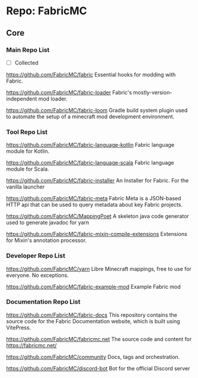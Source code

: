 # Repo: FabricMC

## Core

### Main Repo List

- [ ] Collected

https://github.com/FabricMC/fabric
Essential hooks for modding with Fabric.

https://github.com/FabricMC/fabric-loader
Fabric's mostly-version-independent mod loader.

https://github.com/FabricMC/fabric-loom
Gradle build system plugin used to automate the setup of a minecraft mod development environment.

### Tool Repo List

https://github.com/FabricMC/fabric-language-kotlin
Fabric language module for Kotlin.

https://github.com/FabricMC/fabric-language-scala
Fabric language module for Scala.

https://github.com/FabricMC/fabric-installer
An Installer for Fabric. For the vanilla launcher

https://github.com/FabricMC/fabric-meta
Fabric Meta is a JSON-based HTTP api that can be used to query metadata about key Fabric projects.

https://github.com/FabricMC/MappingPoet
A skeleton java code generator used to generate javadoc for yarn

https://github.com/FabricMC/fabric-mixin-compile-extensions
Extensions for Mixin's annotation processor.

### Developer Repo List

https://github.com/FabricMC/yarn
Libre Minecraft mappings, free to use for everyone. No exceptions.

https://github.com/FabricMC/fabric-example-mod
Example Fabric mod

### Documentation Repo List

https://github.com/FabricMC/fabric-docs
This repository contains the source code for the Fabric Documentation website, which is built using VitePress.

https://github.com/FabricMC/fabricmc.net
The source code and content for https://fabricmc.net/

https://github.com/FabricMC/community
Docs, tags and orchestration.

https://github.com/FabricMC/discord-bot
Bot for the official Discord server 

